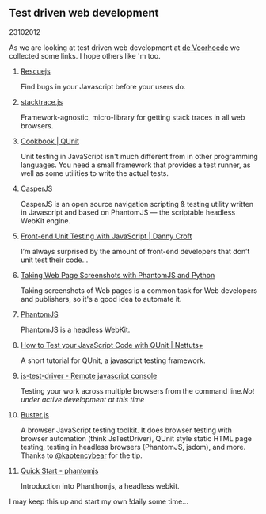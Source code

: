 <article><h2>Test driven web development</h2><time><span class="day">23</span><span class="month">10</span><span class="year">2012</span></time><p>As we are looking at test driven web development at <a href="http://voorhoede.nl">de Voorhoede</a> we collected some links. I hope others like 'm too.</p>		<ol class="linkbait">			<li><a href="http://rescuejs.com/">Rescuejs</a><p>Find bugs in your Javascript before your users do.</p></li>			<li><a href="http://stacktracejs.com/">stacktrace.js</a><p>Framework-agnostic, micro-library for getting stack traces in all web browsers.</p></li>			<li><a href="http://qunitjs.com/cookbook/">Cookbook | QUnit</a><p>Unit testing in JavaScript isn't much different from in other programming languages. You need a small framework that provides a test runner, as well as some utilities to write the actual tests.</p></li>			<li><a href="http://casperjs.org/index.html">CasperJS</a><p>CasperJS is an open source navigation scripting & testing utility written in Javascript and based on PhantomJS — the scriptable headless WebKit engine.</p></li>			<li><a href="http://dannycroft.co.uk/front-end-unit-testing-with-javascript/">Front-end Unit Testing with JavaScript | Danny Croft</a><p>I’m always surprised by the amount of front-end developers that don’t unit test their code...</p></li>			<li><a href="http://geeksta.net/geeklog/web-page-screenshots-phantomjs-python/">Taking Web Page Screenshots with PhantomJS and Python</a><p>Taking screenshots of Web pages is a common task for Web developers and publishers, so it's a good idea to automate it.</p></li>						<li><a href="http://javascriptmvc.com/docs.html#!funcunit.phantomjs">PhantomJS</a><p>PhantomJS is a headless WebKit.</p></li>			<li><a href="http://net.tutsplus.com/tutorials/javascript-ajax/how-to-test-your-javascript-code-with-qunit/">How to Test your JavaScript Code with QUnit | Nettuts+</a><p>A short tutorial for QUnit, a javascript testing framework.</p></li>			<li><a href="http://code.google.com/p/js-test-driver/">js-test-driver - Remote javascript console</a><p>Testing your work across multiple browsers from the command line.<em>Not under active development at this time</em></p></li><li><a href="http://docs.busterjs.org/en/latest/">Buster.js</a><p>A browser JavaScript testing toolkit. It does browser testing with browser automation (think JsTestDriver), QUnit style static HTML page testing, testing in headless browsers (PhantomJS, jsdom), and more. <br>Thanks to <a href="http://twitter.com/kaptencybear">@kaptencybear</a> for the tip.</p>			<li><a href="https://github.com/ariya/phantomjs/wiki/Quick-Start">Quick Start - phantomjs</a><p>Introduction into Phanthomjs, a headless webkit.</p></li>		</ol><p>I may keep this up and start my own !daily some time...</p></article>